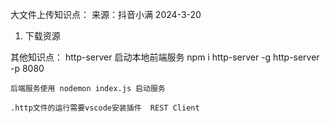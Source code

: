 大文件上传知识点：
来源：抖音小满 2024-3-20
1. 下载资源

其他知识点：
    http-server 启动本地前端服务 npm i http-server -g
    http-server -p 8080

    后端服务使用 nodemon index.js 启动服务

    .http文件的运行需要vscode安装插件  REST Client  